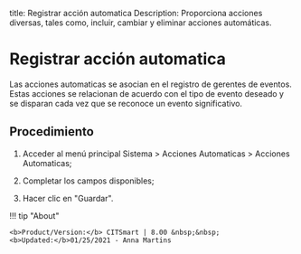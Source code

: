title: Registrar acción automatica
Description: Proporciona acciones diversas, tales como, incluir, cambiar y eliminar acciones automáticas.
# Registrar acción automatica


Las acciones automaticas se asocian en el registro de gerentes de eventos. Estas
acciones se relacionan de acuerdo con el tipo de evento deseado y se disparan
cada vez que se reconoce un evento significativo.

Procedimiento
-----------------

1.  Acceder al menú principal Sistema \> Acciones Automaticas \> Acciones
    Automaticas;

2.  Completar los campos disponibles;

3.  Hacer clic en "Guardar".



!!! tip "About"

    <b>Product/Version:</b> CITSmart | 8.00 &nbsp;&nbsp;
    <b>Updated:</b>01/25/2021 - Anna Martins
